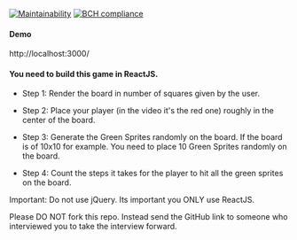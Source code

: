 [![Maintainability](https://api.codeclimate.com/v1/badges/c71100fdac9e4403d37d/maintainability)](https://codeclimate.com/github/DrKimpatrick/frontend-task/maintainability) [![BCH compliance](https://bettercodehub.com/edge/badge/DrKimpatrick/frontend-task?branch=develop)](https://bettercodehub.com/)

#### Demo
http://localhost:3000/

#### You need to build this game in ReactJS.

- Step 1: Render the board in number of squares given by the user.

- Step 2: Place your player (in the video it's the red one) roughly in the center of the board.

- Step 3: Generate the Green Sprites randomly on the board. If the board is of 10x10 for example. You need to place 10 Green Sprites randomly on the board.

- Step 4: Count the steps it takes for the player to hit all the green sprites on the board.

Important: Do not use jQuery. Its important you ONLY use ReactJS.

Please DO NOT fork this repo. Instead send the GitHub link to someone who interviewed you to take the interview forward.